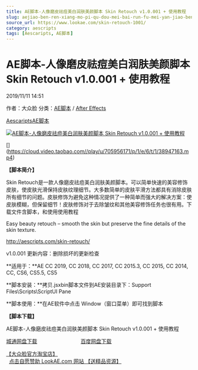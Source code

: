 ```yaml
---
title: AE脚本-人像磨皮祛痘美白润肤美颜脚本 Skin Retouch v1.0.001 + 使用教程
slug: aejiao-ben-ren-xiang-mo-pi-qu-dou-mei-bai-run-fu-mei-yan-jiao-ben-skin-retouch-v1-0-001-shi-yong-jiao-cheng
source_url: https://www.lookae.com/skin-retouch-1001/
category: aescripts
tags: [Aescaripts, AE脚本]
---
```

# AE脚本-人像磨皮祛痘美白润肤美颜脚本 Skin Retouch v1.0.001 + 使用教程

2019/11/11 14:51

作者：大众脸
分类：[AE脚本](https://www.lookae.com/after-effects/aescripts/) / [After Effects](https://www.lookae.com/after-effects/)

[Aescaripts](https://www.lookae.com/tag/aescaripts/)[AE脚本](https://www.lookae.com/tag/ae%e8%84%9a%e6%9c%ac/)

[![AE脚本-人像磨皮祛痘美白润肤美颜脚本 Skin Retouch v1.0.001 + 使用教程](https://www.lookae.com/wp-content/uploads/2016/05/Skin-Retouch.jpg "AE脚本-人像磨皮祛痘美白润肤美颜脚本 Skin Retouch v1.0.001 + 使用教程-LookAE.com")](https://www.lookae.com/wp-content/uploads/2016/05/Skin-Retouch.jpg)

[﻿[﻿]("https://cloud.video.taobao.com//play/u/705956171/p/1/e/6/t/1/38947163.mp4)](https://cloud.video.taobao.com//play/u/705956171/p/1/e/6/t/1/38947163.mp4)

**【脚本简介】**

Skin Retouch是一款人像磨皮祛痘美白润肤美颜脚本。可以简单快速的美容修饰皮肤，使皮肤光滑保持皮肤纹理细节。大多数简单的皮肤平滑方法都具有消除皮肤所有细节的问题。皮肤修饰为避免这种情况提供了一种简单而强大的解决方案：使皮肤模糊，但保留细节！皮肤修饰对于去除皱纹和其他美容修饰任务也很有用。下载文件含脚本，和使用使用教程

Easy beauty retouch – smooth the skin but preserve the fine details of the skin texture.

http://aescripts.com/skin-retouch/

v1.0.001 更新内容：删除损坏的更新检查

**适用于：**AE CC 2019, CC 2018, CC 2017, CC 2015.3, CC 2015, CC 2014, CC, CS6, CS5.5, CS5

**脚本安装：**拷贝.jsxbin脚本文件到AE安装目录下：Support Files\Scripts\ScriptUI Pane

**脚本使用：**在AE软件中点击 Window（窗口菜单）即可找到脚本

**【脚本下载】**

AE脚本-人像磨皮祛痘美白润肤美颜脚本 Skin Retouch v1.0.001 + 使用教程

[城通网盘下载](https://tc5.us/file/680462-406933078)                              [百度网盘下载](https://pan.baidu.com/s/1BZ_T0IB41AVlAq40p1fc1w)

[【大众脸官方淘宝店】](https://lookae.taobao.com/)                [点击自愿赞助 LookAE.com 网站 【送精品资源】](https://www.lookae.com/sponsor/)
